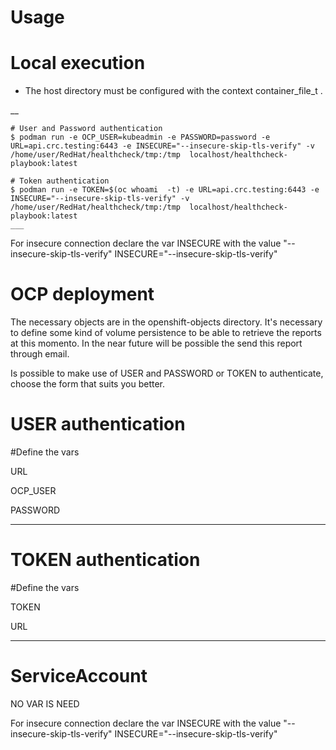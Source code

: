 Usage 
====

Local execution 
===

* The host directory must be configured with the context container_file_t .

__
~~~
# User and Password authentication
$ podman run -e OCP_USER=kubeadmin -e PASSWORD=password -e URL=api.crc.testing:6443 -e INSECURE="--insecure-skip-tls-verify" -v /home/user/RedHat/healthcheck/tmp:/tmp  localhost/healthcheck-playbook:latest

# Token authentication 
$ podman run -e TOKEN=$(oc whoami  -t) -e URL=api.crc.testing:6443 -e INSECURE="--insecure-skip-tls-verify" -v /home/user/RedHat/healthcheck/tmp:/tmp  localhost/healthcheck-playbook:latest
___
~~~
For insecure connection declare the var INSECURE with the value "--insecure-skip-tls-verify"
INSECURE="--insecure-skip-tls-verify"

OCP deployment
===

The necessary objects are in the openshift-objects directory. It's necessary to define some kind of volume persistence to be able to retrieve the reports at this momento. In the near future will be possible the send this report through email.

Is possible to make use of USER and PASSWORD or TOKEN to authenticate, choose the form that suits you better.

USER authentication
==
#Define the vars

URL

OCP_USER

PASSWORD
___



TOKEN authentication
==
#Define the vars

TOKEN

URL

___


ServiceAccount 
== 
NO VAR IS NEED


For insecure connection declare the var INSECURE with the value "--insecure-skip-tls-verify"
INSECURE="--insecure-skip-tls-verify"
